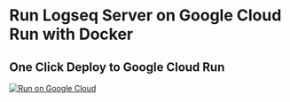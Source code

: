 # Run Logseq Server on Google Cloud Run with Docker

## One Click Deploy to Google Cloud Run

[![Run on Google Cloud](https://deploy.cloud.run/button.svg)](https://deploy.cloud.run)
